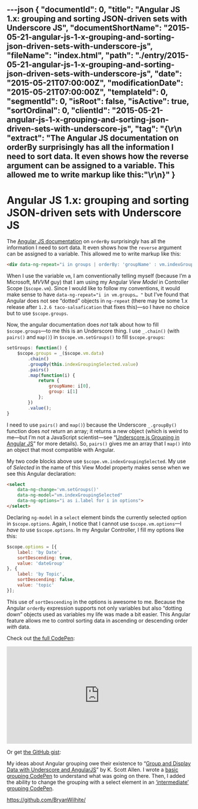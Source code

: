 ---json
{
  "documentId": 0,
  "title": "Angular JS 1.x: grouping and sorting JSON-driven sets with Underscore JS",
  "documentShortName": "2015-05-21-angular-js-1-x-grouping-and-sorting-json-driven-sets-with-underscore-js",
  "fileName": "index.html",
  "path": "./entry/2015-05-21-angular-js-1-x-grouping-and-sorting-json-driven-sets-with-underscore-js",
  "date": "2015-05-21T07:00:00Z",
  "modificationDate": "2015-05-21T07:00:00Z",
  "templateId": 0,
  "segmentId": 0,
  "isRoot": false,
  "isActive": true,
  "sortOrdinal": 0,
  "clientId": "2015-05-21-angular-js-1-x-grouping-and-sorting-json-driven-sets-with-underscore-js",
  "tag": "{\r\n  \"extract\": \"The Angular JS documentation on orderBy surprisingly has all the information I need to sort data. It even shows how the reverse argument can be assigned to a variable. This allowed me to write markup like this:\"\r\n}"
}
---

# Angular JS 1.x: grouping and sorting JSON-driven sets with Underscore JS

The [Angular JS documentation](https://docs.angularjs.org/api/ng/filter/orderBy) on `orderBy` surprisingly has all the information I need to sort data. It even shows how the `reverse` argument can be assigned to a variable. This allowed me to write markup like this:

```html
<div data-ng-repeat="i in groups | orderBy: 'groupName' : vm.indexGroupingSelected.sortDescending ">…</div>
```

When I use the variable `vm`, I am conventionally telling myself (because I’m a Microsoft, *MVVM* guy) that I am using my Angular *View Model* in Controller Scope (`$scope.vm`). Since I would like to follow my conventions, it would make sense to have `data-ng-repeat="i in vm.groups… "` but I’ve found that Angular does not see “dotted” objects in `ng-repeat` (there may be some 1.x release after `1.2.6 taco-salsafication` that fixes this)—so I have no choice but to use `$scope.groups`.

Now, the angular documentation does *not* talk about how to fill `$scope.groups`—to me this is an Underscore thing. I use `_.chain()` (with `pairs()` and `map()`) in `$scope.vm.setGroups()` to fill `$scope.groups`:

```js
setGroups: function() {
    $scope.groups = _($scope.vm.data)
        .chain()
        .groupBy(this.indexGroupingSelected.value)
        .pairs()
        .map(function(i) {
            return {
                groupName: i[0],
                group: i[1]
            };
        })
        .value();
}
```

I need to use `pairs()` and `map()`) because the Underscore `_.groupBy()` function does *not* return an array; it returns a new object (which is weird to me—but I’m not a JavaScript scientist—see “[Underscore.js Grouping in Angular JS](http://songhayblog.azurewebsites.net/Entry/Show/underscore-js-grouping)” for more details). So, `pairs()` gives me an array that I `map()` into an object that most compatible with Angular.

My two code blocks above use `$scope.vm.indexGroupingSelected`. My use of *Selected* in the name of this View Model property makes sense when we see this Angular declaration:

```html
<select
    data-ng-change='vm.setGroups()'
    data-ng-model="vm.indexGroupingSelected"
    data-ng-options="i as i.label for i in options">
</select>
```

Declaring `ng-model` in a `select` element binds the currently selected option in `$scope.options`. Again, I notice that I cannot use `$scope.vm.options`—I *have to* use `$scope.options`. In my Angular Controller, I fill my options like this:

```js
$scope.options = [{
    label: 'by Date',
    sortDescending: true,
    value: 'dateGroup'
}, {
    label: 'by Topic',
    sortDescending: false,
    value: 'topic'
}];
```

This use of `sortDescending` in the options is awesome to me. Because the Angular `orderBy` expression supports not only variables but also “dotting down” objects used as variables my life was made a bit easier. This Angular feature allows me to control sorting data in ascending or descending order *with* data.

Check out [the full CodePen](http://codepen.io/rasx/pen/XJYJye):

<!-- cSpell:disable -->

<iframe height="265" style="width: 100%;" scrolling="no" title="Songhay Studio: Day Path Index JSON" src="https://codepen.io/rasx/embed/XJYJye?height=265&theme-id=0&default-tab=js,result" frameborder="no" allowtransparency="true" allowfullscreen="true">

See the Pen <a href='https://codepen.io/rasx/pen/XJYJye'>Songhay Studio: Day Path Index JSON</a> by Bryan Wilhite
  (<a href='https://codepen.io/rasx'>@rasx</a>) on <a href='https://codepen.io'>CodePen</a>.

</iframe>

<!-- cSpell:enable -->

Or get [the GitHub gist](https://gist.github.com/BryanWilhite/4dfb1564fe88dba16625):

<script src="https://gist.github.com/BryanWilhite/4dfb1564fe88dba16625.js"></script>

My ideas about Angular grouping owe their existence to “[Group and Display Data with Underscore and AngularJS](http://odetocode.com/blogs/scott/archive/2013/08/08/group-and-display-data-with-underscore-and-angularjs.aspx)” by K. Scott Allen. I wrote a [basic grouping CodePen](http://codepen.io/rasx/pen/BjCkH) to understand what was going on there. Then, I added the ability to change the grouping with a select element in an [‘intermediate’ grouping CodePen](http://codepen.io/rasx/pen/XJJKYX?editors=101).

<https://github.com/BryanWilhite/>
